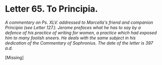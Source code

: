 <h1>Letter 65. To Principia.</h1>

<p><i>A commentary on Ps. XLV. addressed to Marcella's friend and companion Principia (see Letter 127.). Jerome prefaces what he has to say by a defence of his practice of writing for women, a practice which had exposed him to many foolish sneers. He deals with the same subject in his dedication of the Commentary of Sophronius. The date of the letter is 397 a.d.</i></p>

[Missing]